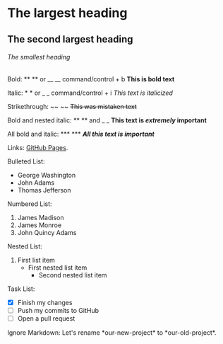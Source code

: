 # The largest heading
## The second largest heading
###### The smallest heading

Bold:	** ** or __ __	command/control + b	**This is bold text**	

Italic:	* * or _ _	command/control + i	*This text is italicized*	

Strikethrough:	~~ ~~		~~This was mistaken text~~	

Bold and nested italic:	** ** and _ _		**This text is _extremely_ important**	

All bold and italic:	*** ***		***All this text is important***	

Links:  [GitHub Pages](https://pages.github.com/).

Bulleted List:
- George Washington
- John Adams
- Thomas Jefferson

Numbered List:
1. James Madison
2. James Monroe
3. John Quincy Adams

Nested List:
1. First list item
   - First nested list item
     - Second nested list item
     
Task List:
- [x] Finish my changes
- [ ] Push my commits to GitHub
- [ ] Open a pull request

Ignore Markdown:
Let's rename \*our-new-project\* to \*our-old-project\*.
